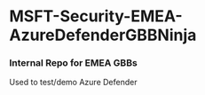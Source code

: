 # MSFT-Security-EMEA-AzureDefenderGBBNinja

### Internal Repo for EMEA GBBs
Used to test/demo Azure Defender

